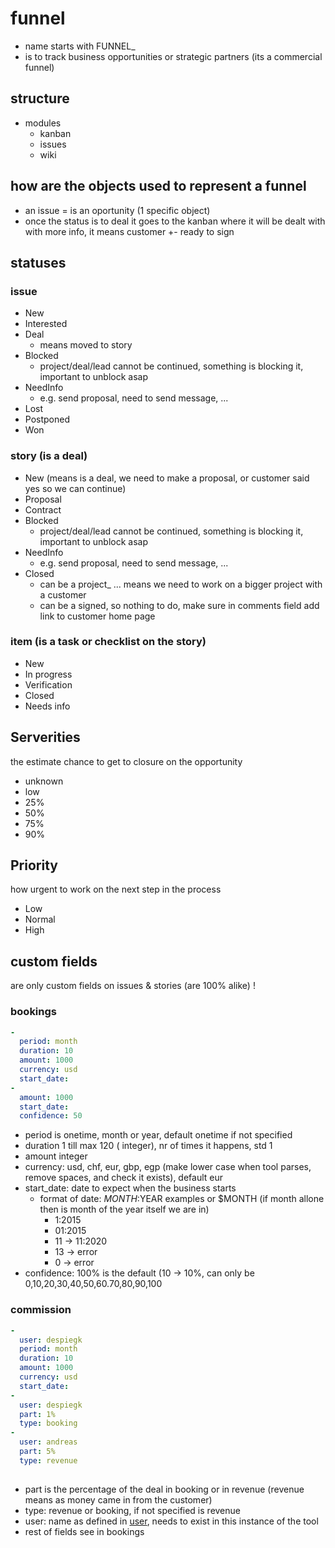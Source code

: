 # funnel

- name starts with FUNNEL_
- is to track business opportunities or strategic partners (its a commercial funnel)

## structure

- modules
  - kanban
  - issues
  - wiki
  
## how are the objects used to represent a funnel

- an issue = is an oportunity (1 specific object)
- once the status is to deal it goes to the kanban where it will be dealt with with more info, it means customer +- ready to sign

## statuses

### issue

- New
- Interested
- Deal
  - means moved to story
- Blocked
  - project/deal/lead cannot be continued, something is blocking it, important to unblock asap
- NeedInfo
  - e.g. send proposal, need to send message, ...
- Lost
- Postponed
- Won

### story (is a deal)

- New (means is a deal, we need to make a proposal, or customer said yes so we can continue)
- Proposal
- Contract
- Blocked
  - project/deal/lead cannot be continued, something is blocking it, important to unblock asap
- NeedInfo
  - e.g. send proposal, need to send message, ...
- Closed 
    - can be a project_ ... means we need to work on a bigger project with a customer
    - can be a signed, so nothing to do, make sure in comments field add link to customer home page


### item (is a task or checklist on the story)

- New
- In progress
- Verification
- Closed
- Needs info


## Serverities

the estimate chance to get to closure on the opportunity

- unknown
- low
- 25%
- 50%
- 75%
- 90%

## Priority

how urgent to work on the next step in the process

- Low
- Normal
- High

## custom fields

are only custom fields on issues & stories (are 100% alike) !

### bookings

```yaml
-
  period: month
  duration: 10
  amount: 1000
  currency: usd
  start_date: 
-
  amount: 1000
  start_date: 
  confidence: 50
```

- period is onetime, month or year, default onetime if not specified
- duration 1 till max 120 ( integer), nr of times it happens, std 1
- amount integer
- currency: usd, chf, eur, gbp, egp (make lower case when tool parses, remove spaces, and check it exists), default eur
- start_date: date to expect when the business starts
  - format of date: $MONTH:$YEAR examples or $MONTH (if month allone then is month of the year itself we are in)
    - 1:2015
    - 01:2015
    - 11 -> 11:2020
    - 13 -> error
    - 0 -> error    
- confidence: 100% is the default (10 -> 10%, can only be 0,10,20,30,40,50,60.70,80,90,100

### commission

```yaml
-
  user: despiegk
  period: month
  duration: 10
  amount: 1000
  currency: usd
  start_date: 
- 
  user: despiegk
  part: 1%
  type: booking
- 
  user: andreas
  part: 5%
  type: revenue
  
```

- part is the percentage of the deal in booking or in revenue (revenue means as money came in from the customer)
- type: revenue or booking, if not specified is revenue
- user: name as defined in [user](user.md), needs to exist in this instance of the tool
- rest of fields see in bookings 



